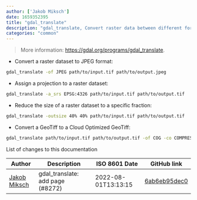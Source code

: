 ```yaml
---
author: ['Jakob Miksch']
date: 1659352395
title: "gdal_translate"
description: "gdal_translate, Convert raster data between different formats."
categories: "common"
---
```

> More information: <https://gdal.org/programs/gdal_translate>.

- Convert a raster dataset to JPEG format:

```bash
gdal_translate -of JPEG path/to/input.tif path/to/output.jpeg
```

- Assign a projection to a raster dataset:

```bash
gdal_translate -a_srs EPSG:4326 path/to/input.tif path/to/output.tif
```

- Reduce the size of a raster dataset to a specific fraction:

```bash
gdal_translate -outsize 40% 40% path/to/input.tif path/to/output.tif
```

- Convert a GeoTiff to a Cloud Optimized GeoTiff:

```bash
gdal_translate path/to/input.tif path/to/output.tif -of COG -co COMPRESS=LZW
```
List of changes to this documentation


Author | Description | ISO 8601 Date | GitHub link
------|-----|-----|-----
[Jakob Miksch](mailto:info@jakobmiksch.eu) | gdal_translate: add page (#8272) | 2022-08-01T13:13:15 | [6ab6eb95dec0](https://github.com/tldr-pages/tldr/commit/6ab6eb95dec010518bbcd45c06a658b4fea14a91)

